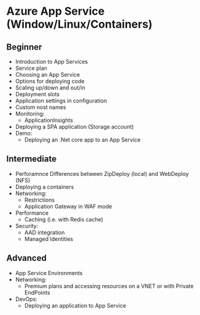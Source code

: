 # Azure App Service (Window/Linux/Containers)

## Beginner

- Introduction to App Services
- Service plan
- Choosing an App Service
- Options for deploying code
- Scaling up/down and out/in
- Deployment slots
- Application settings in configuration
- Custom nost names
- Monitoring:
  - ApplicationInsights
- Deploying a SPA application (Storage account)
- Demo:
  - Deploying an .Net core app to an App Service

## Intermediate

- Perforamnce Differences between ZipDeploy (local) and WebDeploy (NFS)
- Deploying a containers
- Networking:
  - Restrictions
  - Application Gateway in WAF mode
- Performance
  - Caching (i.e. with Redis cache)
- Security:
  - AAD integration
  - Managed Identities

## Advanced

- App Service Environments
- Networking:
  - Premium plans and accessing resources on a VNET or with Private EndPoints
- DevOps:
  - Deploying an application to App Service
